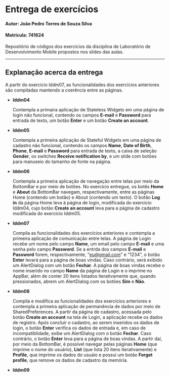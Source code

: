 # Entrega de exercícios
#### Autor: João Pedro Torres de Souza Silva

#### Matrícula: 741624 

Repositório de códigos dos exercícios da disciplina de Laboratório de Desenvolvimento Mobile propostos nos slides das aulas.

-----

## Explanação acerca da entrega

A partir do exercício lddm07, as funcionalidades dos exercícios anteriores são compiladas mantendo a coerência entre as páginas.

*   **lddm04**
    
    Contempla a primaira aplicação de Stateless Widgets em uma página de login não 
    funcional, contendo os campos **E-mail** e **Password** para entrada de texto, um
    botão **Enter** e um botão **Create an account**.

*   **lddm05**

    Contempla a primeira aplicação de Stateful Widgets em uma página de cadastro não 
    funcional, contendo os campos **Name**, **Date of Birth**, **Phone**, **E-mail** e
    **Password** para entrada de texto, a caixa de seleção **Gender**, os switches
    **Receive notification by**, e um slide com botões para manuseio do tamanho de
    fonte na página.

*   **lddm06**

    Contempla a primeira aplicação de navegação entre telas por meio da BottomBar e
    por meio de botões. No exercício entregue, os botẽs **Home** e **About** da BottomBar
    navegam, respectivamente, entre as páginas Home (contendo um botão) e About
    (contendo um texto). O botão **Log in** da página Home leva à página de login,
    modificada do exercício lddm04, cujo botão **Create an account** leva para a página
    de cadastro modificada do exercício lddm05.

*   **lddm07**

    Compila as funcionalidades dos exercícios anteriores e contempla a primeira
    aplicação de comunicação entre telas. A página de Login recebe um nome pelo
    campo **Name**, um email pelo campo **E-mail** e uma senha pelo campo **Password**.
    Se a entrda dos campos **E-mail** e **Password** forem, respectivamente,
    "eu@gmail.com" e "1234", o botão **Enter** levará para a página de boas vindas.
    Caso contrário, será exibido um AlertDialog com um botão **Fechar**. A página
    de boas vindas recebe o nome inserido no campo **Name** da página de Login e o
    imprime no AppBar, além de conter 20 itens listados iterativamente que, quando
    pressionados, abrem um AlertDialog com os botões **Sim** e **Não**.

*   **lddm08**

    Compila e modifica as funcionalidades dos exercícios anteriores e contempla a
    primeira aplicação de permanência de dados por meio de SharedPreferences. A
    partir da página de cadastro, acessada pelo botão **Create an account** na tela
    de Login, a aplicação recebe os dados de registro. Após concluir o cadastro,
    ao serem inseridos os dados de login, o botão **Enter** verifica os dados de
    entrada e, em caso de incompatiblidade, exibe um AlertDialog com o botão **Fechar**.
    Caso contrário, o botão **Enter** leva para a página de boas vindas. A partir daí,
    por meio da BottomBar, é possível navegar pelas páginas **Home** (que imprime o nome
    do usuário), **List** (que lista 20 itens iterativamente) e **Profile**, que imprime
    os dados do usuáio e possui um botão **Forget profile**, que remove os dados de
    cadastro da memória.

*   **lddm09**